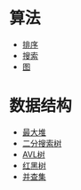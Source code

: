 # 算法

- <a href="排序/index.md">排序</a>
- <a href="搜索/index.md">搜索</a>
- <a href="图/index.md">图</a>

# 数据结构

- <a href="最大堆.md">最大堆</a>
- <a href="二分搜索树.md">二分搜索树</a>
- <a href="AVL树.md">AVL树</a>
- <a href="红黑树/index.md">红黑树</a>
- <a href="并查集.md">并查集</a>
